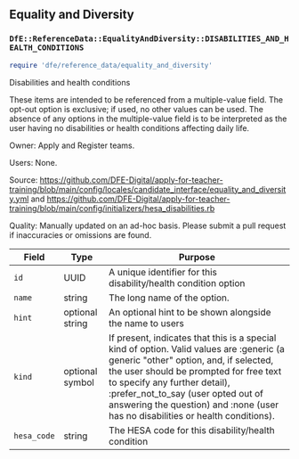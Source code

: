 ## Equality and Diversity

### `DfE::ReferenceData::EqualityAndDiversity::DISABILITIES_AND_HEALTH_CONDITIONS`

```ruby
require 'dfe/reference_data/equality_and_diversity'
```

Disabilities and health conditions

These items are intended to be referenced from a multiple-value field. The opt-out option is exclusive; if used, no other values can be used. The absence of any options in the multiple-value field is to be interpreted as the user having no disabilities or health conditions affecting daily life.

Owner: Apply and Register teams.

Users: None.

Source: https://github.com/DFE-Digital/apply-for-teacher-training/blob/main/config/locales/candidate_interface/equality_and_diversity.yml and https://github.com/DFE-Digital/apply-for-teacher-training/blob/main/config/initializers/hesa_disabilities.rb

Quality: Manually updated on an ad-hoc basis. Please submit a pull request if inaccuracies or omissions are found.

| Field       | Type            | Purpose                                                                                                                                                                                                                                                                                                                                |
|-------------|-----------------|----------------------------------------------------------------------------------------------------------------------------------------------------------------------------------------------------------------------------------------------------------------------------------------------------------------------------------------|
| `id`        | UUID            | A unique identifier for this disability/health condition option                                                                                                                                                                                                                                                                        |
| `name`      | string          | The long name of the option.                                                                                                                                                                                                                                                                                                           |
| `hint`      | optional string | An optional hint to be shown alongside the name to users                                                                                                                                                                                                                                                                               |
| `kind`      | optional symbol | If present, indicates that this is a special kind of option. Valid values are :generic (a generic "other" option, and, if selected, the user should be prompted for free text to specify any further detail), :prefer_not_to_say (user opted out of answering the question) and :none (user has no disabilities or health conditions). |
| `hesa_code` | string          | The HESA code for this disability/health condition                                                                                                                                                                                                                                                       |
